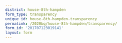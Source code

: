 ```yaml
---
district: house-8th-hampden
form_type: transparency
unique_id: house-8th-hampden-transparency
permalink: /2020bq/house-8th-hampden/transparency/
form_id: '201707123019141'
layout: form
---
```


